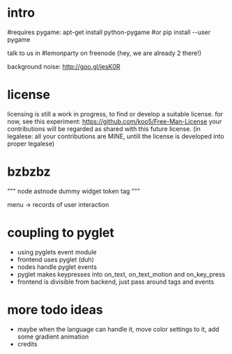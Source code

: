 
intro
===
#requires pygame: 
apt-get install python-pygame
#or
pip install --user pygame

talk to us in #lemonparty on freenode (hey, we are already 2 there!)

background noise:  http://goo.gl/jesK0R




license
===
licensing is still a work in progress, to find or develop a suitable
license.  for now, see this experiment: https://github.com/koo5/Free-Man-License
your contributions will be regarded as shared with this future license.
(in legalese: all your contributions are MINE, untill the license is developed
into proper legalese)



bzbzbz
===

"""
node
astnode
dummy
widget
token
tag
"""

menu -> records of user interaction




coupling to pyglet
===
* using pyglets event module
* frontend uses pyglet (duh)
* nodes handle pyglet events
* pyglet makes keypresses into on_text, on_text_motion and on_key_press
* frontend is divisible from backend, just pass around tags and events


more todo ideas
===
* maybe when the language can handle it, move color settings to it,
add some gradient animation
* credits

